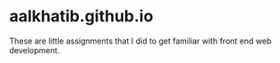 # aalkhatib.github.io
These are little assignments that I did to get familiar with front end web development.
